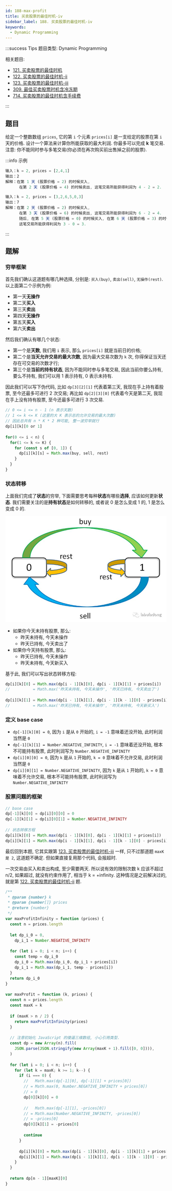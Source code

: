 ```yaml
---
id: 188-max-profit
title: 买卖股票的最佳时机-iv
sidebar_label: 188. 买卖股票的最佳时机-iv
keywords:
  - Dynamic Programming
---
```


:::success Tips
题目类型: Dynamic Programming

相关题目:

- [121. 买卖股票的最佳时机](/leetcode/easy/121-max-profit)
- [122. 买卖股票的最佳时机-ii](/leetcode/easy/122-max-profit)
- [123. 买卖股票的最佳时机-iii](/leetcode/hard/123-max-profit)
- [309. 最佳买卖股票时机含冷冻期](/leetcode/medium/309-max-profit)
- [714. 买卖股票的最佳时机含手续费](/leetcode/medium/714-max-profit)

:::

## 题目

给定一个整数数组 `prices`, 它的第 `i` 个元素 `prices[i]` 是一支给定的股票在第 `i` 天的价格. 设计一个算法来计算你所能获取的最大利润. 你最多可以完成 **k** 笔交易. 注意: 你不能同时参与多笔交易(你必须在再次购买前出售掉之前的股票).

:::info 示例

```ts
输入：k = 2, prices = [2,4,1]
输出：2
解释：在第 1 天 (股票价格 = 2) 的时候买入,
      在第 2 天 (股票价格 = 4) 的时候卖出, 这笔交易所能获得利润为 4 - 2 = 2.
```

```ts
输入：k = 2, prices = [3,2,6,5,0,3]
输出：7
解释：在第 2 天 (股票价格 = 2) 的时候买入,
      在第 3 天 (股票价格 = 6) 的时候卖出, 这笔交易所能获得利润为 6 - 2 = 4.
      随后, 在第 5 天 (股票价格 = 0) 的时候买入, 在第 6 天 (股票价格 = 3) 的时候卖出,
      这笔交易所能获得利润为 3 - 0 = 3.
```

:::

## 题解

### 穷举框架

首先我们确认这道题有哪几种选择, 分别是: `买入(buy)`, `卖出(sell)`, `无操作(rest)`. 以上面第二个示例为例:

- 第一天**无操作**
- 第二天**买入**
- 第三天**卖出**
- 第四天**无操作**
- 第五天**买入**
- 第六天**卖出**

然后我们确认有哪几个状态:

- 第一个是**天数**, 我们用 `i` 表示, 那么 `prices[i]` 就是当前日的价格;
- 第二个是**当天允许交易的最大次数**, 因为最大交易次数为 `k` 次, 你得保证当天还存在可交易的次数才行;
- 第三个是**当前的持有状态**, 因为不能同时参与多笔交易, 因此当前你要么持有, 要么不持有, 我们可以用 1 表示持有, 0 表示未持有.

因此我们可以写下伪代码, 比如 `dp[3][2][1]` 代表着第三天, 我现在手上持有着股票, 至今还最多可进行 2 次交易; 再比如 `dp[2][3][0]` 代表着今天是第二天, 我现在手上没有持有股票, 至今还最多可进行 3 次交易.

```ts
// 0 <= i <= n - 1 (n 表示天数)
// 1 <= k <= K (这里的大 K 表示总的允许交易的最大次数)
// 因此总共有 n * K * 2 种可能, 整一波穷举就行
dp[i][k][0 or 1]

for(0 <= i < n) {
  for(1 <= k <= K) {
    for (const s of [0, 1]) {
      dp[i][k][s] = Math.max(buy, sell, rest)
    }
  }
}
```

### 状态转移

上面我们完成了**状态**的穷举, 下面需要思考每种**状态**有哪些**选择**, 应该如何更新**状态**. 我们需要关注的是**持有状态**是如何转移的, 或者说 0 是怎么变成 1 的, 1 是怎么变成 0 的.

![188-max-profit](../../static/img/188-max-profit.jpeg)

- 如果你今天未持有股票, 那么:
  - 昨天未持有, 今天未操作
  - 昨天已持有, 今天卖出了
- 如果你今天持有股票, 那么:
  - 昨天已持有, 今天未操作
  - 昨天未持有, 今天新买入

基于此, 我们可以写出状态转移方程:

```ts
dp[i][k][0] = Math.max(dp[i - 1][k][0], dp[i - 1][k][1] + prices[i])
//          = Math.max('昨天未持有, 今天未操作', '昨天已持有, 今天卖出了')

dp[i][k][1] = Math.max(dp[i - 1][k][1], dp[i - 1][k - 1][0] - prices[i])
//          = Math.max('昨天已持有, 今天未操作', '昨天未持有, 今天新买入')
```

### 定义 base case

- `dp[-1][k][0] = 0`, 因为 `i` 是从 `0` 开始的, `i = -1` 意味着还没开始, 此时利润当然是 `0`
- `dp[-1][k][1] = Number.NEGATIVE_INFINITY`, `i = -1` 意味着还没开始, 根本不可能持有股票, 此时利润写为 `Number.NEGATIVE_INFINITY`
- `dp[i][0][0] = 0`, 因为 `k` 是从 `1` 开始的, `k = 0` 意味着不允许交易, 此时利润当然是 `0`
- `dp[i][0][1] = Number.NEGATIVE_INFINITY`, 因为 `k` 是从 `1` 开始的, `k = 0` 意味着不允许交易, 根本不可能持有股票, 此时利润写为 `Number.NEGATIVE_INFINITY`

### 股票问题的框架

```ts
// base case
dp[-1][k][0] = dp[i][0][0] = 0
dp[-1][k][1] = dp[i][0][1] = Number.NEGATIVE_INFINITY

// 状态转移方程
dp[i][k][0] = Math.max(dp[i - 1][k][0], dp[i - 1][k][1] + prices[i])
dp[i][k][1] = Math.max(dp[i - 1][k][1], dp[i - 1][k - 1][0] - prices[i])
```

最后回到本题, 它其实跟第 [123. 买卖股票的最佳时机-iii](/leetcode/hard/123-max-profit) 一样, 只不过那道题 `maxK 是 2`, 这道题不确定. 但如果直接复用那个代码, 会报超时.

一次交易由买入和卖出构成, 至少需要两天. 所以说有效的限制次数 k 应该不超过 n/2, 如果超过, 就没有约束作用了, 相当于 k = +infinity. 这种情况是之前解决过的, 就是第 [122. 买卖股票的最佳时机-ii](/leetcode/easy/122-max-profit) 题.

```ts
/**
 * @param {number} k
 * @param {number[]} prices
 * @return {number}
 */
var maxProfitInfinity = function (prices) {
  const n = prices.length

  let dp_i_0 = 0,
    dp_i_1 = Number.NEGATIVE_INFINITY

  for (let i = 0; i < n; i++) {
    const temp = dp_i_0
    dp_i_0 = Math.max(dp_i_0, dp_i_1 + prices[i])
    dp_i_1 = Math.max(dp_i_1, temp - prices[i])
  }
  return dp_i_0
}

var maxProfit = function (k, prices) {
  const n = prices.length
  const maxK = k

  if (maxK > n / 2) {
    return maxProfitInfinity(prices)
  }

  // 注意初始化 JavaScript 的傻逼三维数组, 小心引用类型.
  const dp = new Array(n).fill(
    JSON.parse(JSON.stringify(new Array(maxK + 1).fill([0, 0]))),
  )

  for (let i = 0; i < n; i++) {
    for (let k = maxK; k >= 1; k--) {
      if (i === 0) {
        //   Math.max(dp[-1][0], dp[-1][1] + prices[0])
        // = Math.max(0, Number.NEGATIVE_INFINITY + prices[0])
        // = 0
        dp[0][k][0] = 0

        //   Math.max(dp[-1][1], -prices[0])
        // = Math.max(Number.NEGATIVE_INFINITY, -prices[0])
        // = -prices[0]
        dp[0][k][1] = -prices[0]

        continue
      }

      dp[i][k][0] = Math.max(dp[i - 1][k][0], dp[i - 1][k][1] + prices[i])
      dp[i][k][1] = Math.max(dp[i - 1][k][1], dp[i - 1][k - 1][0] - prices[i])
    }
  }

  return dp[n - 1][maxK][0]
}
```

